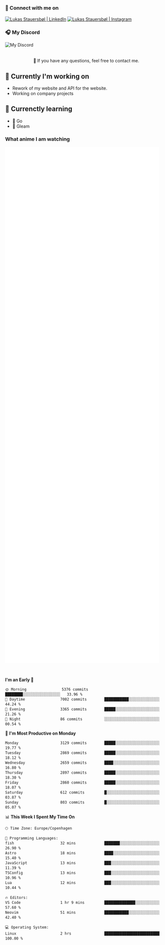 ### 🔗 Connect with me on
<a href="https://www.instagram.com/lukas_stauersbol" target="_blank"><img align="center" src="https://raw.githubusercontent.com/stauersbol/stauersbol/main/images/instagram.svg" alt="Lukas Stauersbøl | LinkedIn" width="30px"/></a>
<a href="https://www.linkedin.com/in/lukas-stauersbol/" target="_blank"><img align="center" src="https://raw.githubusercontent.com/stauersbol/stauersbol/main/images/linkedin.svg" alt="Lukas Stauersbøl | Instagram" width="30px"/></a>

<p align="center">
 <h3>🎧 My Discord</h3>
 <img align="left" height="55px" src="https://discord.c99.nl/widget/theme-2/147806323323568128.png" alt="My Discord" />
</p>

<br/>
<br/>
<br/>
💬 If you have any questions, feel free to contact me.

## 🔭 Currently I'm working on
- Rework of my website and API for the website.
- Working on company projects
 
## 🌱 Currenctly learning
- 💙 Go
- 💜 Gleam

### What anime I am watching
<a href="https://anilist.co/user/slashiy/" align="center"><img align="center" width="500px" src="metrics.plugin.personal.anilist.svg" /></a>

<br/>

<!--START_SECTION:waka-->
**I'm an Early 🐤** 

```text
🌞 Morning                5376 commits        ████████░░░░░░░░░░░░░░░░░   33.96 % 
🌆 Daytime                7002 commits        ███████████░░░░░░░░░░░░░░   44.24 % 
🌃 Evening                3365 commits        █████░░░░░░░░░░░░░░░░░░░░   21.26 % 
🌙 Night                  86 commits          ░░░░░░░░░░░░░░░░░░░░░░░░░   00.54 % 
```
📅 **I'm Most Productive on Monday** 

```text
Monday                   3129 commits        █████░░░░░░░░░░░░░░░░░░░░   19.77 % 
Tuesday                  2869 commits        █████░░░░░░░░░░░░░░░░░░░░   18.12 % 
Wednesday                2659 commits        ████░░░░░░░░░░░░░░░░░░░░░   16.80 % 
Thursday                 2897 commits        █████░░░░░░░░░░░░░░░░░░░░   18.30 % 
Friday                   2860 commits        █████░░░░░░░░░░░░░░░░░░░░   18.07 % 
Saturday                 612 commits         █░░░░░░░░░░░░░░░░░░░░░░░░   03.87 % 
Sunday                   803 commits         █░░░░░░░░░░░░░░░░░░░░░░░░   05.07 % 
```


📊 **This Week I Spent My Time On** 

```text
🕑︎ Time Zone: Europe/Copenhagen

💬 Programming Languages: 
fish                     32 mins             ███████░░░░░░░░░░░░░░░░░░   26.90 % 
Astro                    18 mins             ████░░░░░░░░░░░░░░░░░░░░░   15.40 % 
JavaScript               13 mins             ███░░░░░░░░░░░░░░░░░░░░░░   11.39 % 
TSConfig                 13 mins             ███░░░░░░░░░░░░░░░░░░░░░░   10.96 % 
Lua                      12 mins             ███░░░░░░░░░░░░░░░░░░░░░░   10.44 % 

🔥 Editors: 
VS Code                  1 hr 9 mins         ██████████████░░░░░░░░░░░   57.60 % 
Neovim                   51 mins             ███████████░░░░░░░░░░░░░░   42.40 % 

💻 Operating System: 
Linux                    2 hrs               █████████████████████████   100.00 % 
```


<!--END_SECTION:waka-->
